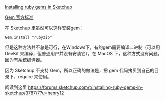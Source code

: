 



[Installing ruby gems in Sketchup](https://forums.sketchup.com/t/installing-ruby-gems-in-sketchup/3787)


[Gem 官方标准](https://ruby-doc.org/stdlib-2.0.0/libdoc/rubygems/rdoc/Gem.html)

在 Sketchup 里虽然可以这样安装gem：

    Gem.install "rubyzip"

但是这种方法并不总是可行，在Windows下，有的gem需要编译二进制（可以用 DevKit 来编译，但普通用户并没有安装它）。在 MacOS 下，这种方式没有问题，因为有系统编译器。

因为 Sketchup 不支持 Gem，所以正确的做法是，把 gem 代码拷贝到自己的目录下，require 来使用。


阅读到这里 https://forums.sketchup.com/t/installing-ruby-gems-in-sketchup/3787/7?u=henry12


